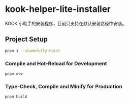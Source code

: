 # kook-helper-lite-installer

KOOK 小助手的安装程序，目前只支持在默认安装路径中安装。




## Project Setup

```sh
pnpm i --shamefully-hoist
```

### Compile and Hot-Reload for Development

```sh
pnpm dev
```

### Type-Check, Compile and Minify for Production

```sh
pnpm build
```

